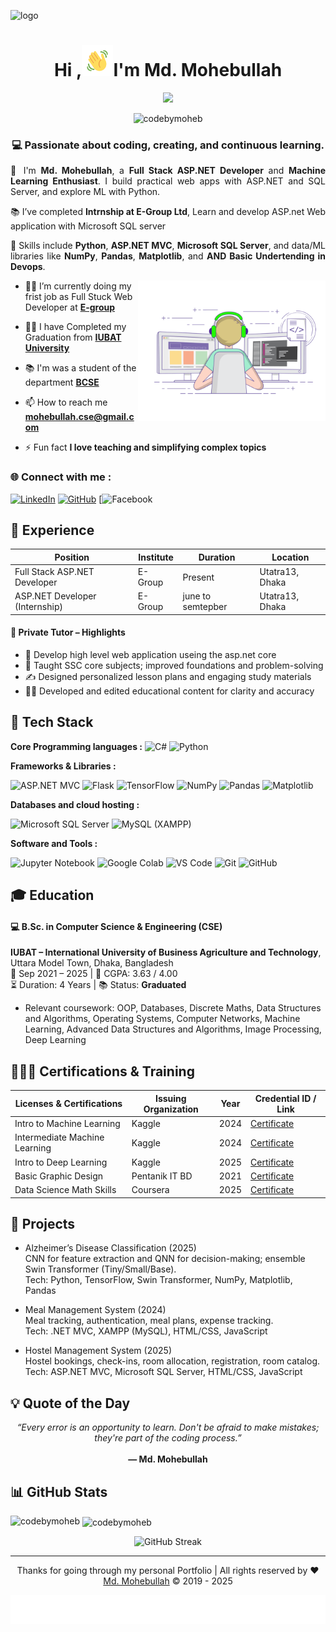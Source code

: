 <!--Banar Section Start-->

![logo](.assets\img\github-bannar.png)

<!--Banar Section End-->

<!--Title & Typography Section End-->
<h1 align="center">Hi ,<img src="./assets/img/Wave.gif" height="50px" width="50px">I'm Md. Mohebullah</h1>

<p align="center">
    <img src="https://readme-typing-svg.herokuapp.com/?font=Righteous&size=20&center=true&vCenter=true&width=435&height=70&duration=4000&lines=Full+Stack+ASP.NET+Developer;Machine+Learning+Enthusiast;welcome+to+my+profile;"/>
<!--Title & Typography Section End-->

<!--pofiel view Section start-->
<p align="center"> <img src="https://komarev.com/ghpvc/?username=codebymoheb&label=Profile%20views&color=0e75b6&style=flat" alt="codebymoheb" /> </p>
<!--pofiel view Section end-->

<!-- Header subtitle area start -->
<section align="center" style="text-align: justify;">
  <h3 style="text-align: center;">💻 Passionate about coding, creating, and continuous learning.</h3>

  <p>
    👋 I'm <strong>Md. Mohebullah</strong>, a <strong>Full Stack ASP.NET Developer</strong> and <strong>Machine Learning Enthusiast</strong>. I build practical web apps with ASP.NET and SQL Server, and explore ML with Python.
  </p>

  <p>
    📚 I’ve completed <strong>Intrnship at E-Group Ltd</strong>, Learn and develop ASP.net Web application with Microsoft SQL server
  </p>

  <p>
    🔧 Skills include <strong>Python</strong>, <strong>ASP.NET MVC</strong>, <strong>Microsoft SQL Server</strong>, and data/ML libraries like <strong>NumPy</strong>, <strong>Pandas</strong>, <strong>Matplotlib</strong>, and <strong>AND Basic Undertending in Devops</strong>.
  </p>
</section>

<!-- Header subtitle area end -->

<!--Body Right Section start-->
<img align="right" alt="coding" width="300" src="./assets/img/live-coding.gif">
<!--Body Right Section End-->

<!--Body Left Section Start-->

- 👨‍🎓 I’m currently doing my frist job as Full Stuck Web Developer at  **[E-group](https://e-groupltd.com/)**
  
- 👨‍🎓 I have Completed my Graduation from **[IUBAT University](https://iubat.edu/)**

- 📚 I'm was a student of the department **[BCSE](https://cse.iubat.edu/)**

- 📫 How to reach me **<mohebullah.cse@gmail.com>**

- ⚡ Fun fact **I love teaching and simplifying complex topics**
<!--Body Left Section End-->

<!--Connect with me Section Start-->
<h3 align="left"> 🌐 Connect with me :</h3>

[![LinkedIn](https://img.shields.io/badge/LinkedIn-%230077B5.svg?logo=linkedin&logoColor=white)](https://linkedin.com/in/codebymoheb)
[![GitHub](https://img.shields.io/badge/GitHub-%23121011.svg?logo=github&logoColor=white)](https://github.com/codebymoheb)
[![Facebook](www.facebook.com/zidan.cse)

<!--Connect with me Section End-->

## 💼 Experience

| Position                         | Institute | Duration         | Location            | 
| -------------------------------- | --------- | ---------------- | --------------------| 
| Full Stack ASP.NET Developer     |E-Group    | Present          | Utatra13, Dhaka     | 
| ASP.NET Developer (Internship)   |E-Group    | june to semtepber| Utatra13, Dhaka     | 


#### 🎯 Private Tutor – Highlights

- 🧠 Develop high level web application useing the asp.net core
- 📘 Taught SSC core subjects; improved foundations and problem-solving
- ✍️ Designed personalized lesson plans and engaging study materials
- 🧑‍🏫 Developed and edited educational content for clarity and accuracy

<!-- Developer Hub section start -->

## 🧰 Tech Stack

**Core Programming languages :**
![C#](https://img.shields.io/badge/ASP.NET_MVC-5C2D91?style=for-the-badge&logo=.net&logoColor=white)
![Python](https://img.shields.io/badge/python-3670A0.svg?style=for-the-badge&logo=python&logoColor=ffdd54)

**Frameworks & Libraries :**

![ASP.NET MVC](https://img.shields.io/badge/ASP.NET_MVC-5C2D91?style=for-the-badge&logo=.net&logoColor=white)
![Flask](https://img.shields.io/badge/Flask-000000.svg?style=for-the-badge&logo=flask&logoColor=white)
![TensorFlow](https://img.shields.io/badge/TensorFlow-FF6F00.svg?style=for-the-badge&logo=tensorflow&logoColor=white)
![NumPy](https://img.shields.io/badge/numpy-013243.svg?style=for-the-badge&logo=numpy&logoColor=white)
![Pandas](https://img.shields.io/badge/pandas-150458.svg?style=for-the-badge&logo=pandas&logoColor=white)
![Matplotlib](https://img.shields.io/badge/Matplotlib-11557c.svg?style=for-the-badge)

**Databases and cloud hosting :**

![Microsoft SQL Server](https://img.shields.io/badge/Microsoft%20SQL%20Server-CC2927?style=for-the-badge&logo=microsoft%20sql%20server&logoColor=white)
![MySQL (XAMPP)](https://img.shields.io/badge/mysql-4479A1.svg?style=for-the-badge&logo=mysql&logoColor=white)

**Software and Tools :**

![Jupyter Notebook](https://img.shields.io/badge/Jupyter-FA0F00?style=for-the-badge&logo=jupyter&logoColor=white)
![Google Colab](https://img.shields.io/badge/Google%20Colab-F9AB00?style=for-the-badge&logo=googlecolab&logoColor=white)
![VS Code](https://img.shields.io/badge/VS_Code-007ACC?style=for-the-badge&logo=visual-studio-code&logoColor=white)
![Git](https://img.shields.io/badge/git-%23F05033.svg?style=for-the-badge&logo=git&logoColor=white)
![GitHub](https://img.shields.io/badge/github-%23121011.svg?style=for-the-badge&logo=github&logoColor=white)

<!-- Developer Hub section end -->

## 🎓 Education

#### 💻 B.Sc. in Computer Science & Engineering (CSE)

**IUBAT – International University of Business Agriculture and Technology**, Uttara Model Town, Dhaka, Bangladesh  
📅 Sep 2021 – 2025      | 🎯 CGPA: 3.63 / 4.00  
⏳ Duration: 4 Years    | 📚 Status: **Graduated**

- Relevant coursework: OOP, Databases, Discrete Maths, Data Structures and Algorithms, Operating Systems, Computer Networks, Machine Learning, Advanced Data Structures and Algorithms, Image Processing, Deep Learning

<!--Certification Section Start-->

## 👨🏻‍🎓 Certifications & Training

| Licenses & Certifications              | Issuing Organization | Year | Credential ID / Link |
| -------------------------------------- | -------------------- | ---- | -------------------- |
| Intro to Machine Learning              | Kaggle               | 2024 |   [Certificate](https://www.kaggle.com/learn/certification/mdmohebullah/intro-to-machine-learning)   
| Intermediate Machine Learning          | Kaggle               | 2024 |   [Certificate](https://www.kaggle.com/learn/certification/mdmohebullah/intermediate-machine-learning)           
| Intro to Deep Learning                 | Kaggle               | 2025 |   [Certificate](https://www.kaggle.com/learn/intro-to-deep-learning)                              
| Basic Graphic Design                   | Pentanik IT BD       | 2021 |   [Certificate](https://drive.google.com/file/d/1JP2pzU7PZLxd7WYA-m33qhqWbVUm4_lg/view)
| Data Science Math Skills               | Coursera             | 2025 |   [Certificate](https://www.coursera.org/account/accomplishments/verify/8WHPVSVIP498?utm_source=link&utm_medium=certificate&utm_content=cert_image&utm_campaign=sharing_cta&utm_product=course)

<!--Certification Section end-->

## 🧪 Projects

- Alzheimer’s Disease Classification (2025)  
  CNN for feature extraction and QNN for decision-making; ensemble Swin Transformer (Tiny/Small/Base).  
  Tech: Python, TensorFlow, Swin Transformer, NumPy, Matplotlib, Pandas

- Meal Management System (2024)  
  Meal tracking, authentication, meal plans, expense tracking.  
  Tech: .NET MVC, XAMPP (MySQL), HTML/CSS, JavaScript

- Hostel Management System (2025)  
  Hostel bookings, check-ins, room allocation, registration, room catalog.  
  Tech: ASP.NET MVC, Microsoft SQL Server, HTML/CSS, JavaScript

## 💡 Quote of the Day

<div align="center">
  <em>“Every error is an opportunity to learn. Don't be afraid to make mistakes; they're part of the coding process.”</em>  
  <br/><br/>
  <strong> — Md. Mohebullah</strong>
</div>

## 📊 GitHub Stats

<p><img align="left" src="https://github-readme-stats.vercel.app/api/top-langs?username=codebymoheb&show_icons=true&locale=en&layout=compact" alt="codebymoheb" /></p>

<p>&nbsp;<img align="center" src="https://github-readme-stats.vercel.app/api?username=codebymoheb&show_icons=true&locale=en" alt="codebymoheb" /></p>

<p align="center">
  <img src="https://github-readme-streak-stats.herokuapp.com/?user=codebymoheb" alt="GitHub Streak" />
</p>

<!-- footer section start -->
<hr>
<p align="center" target="_blank">Thanks for going through my personal Portfolio | All rights reserved by ❤️ <a href="https://www.linkedin.com/in/codebymoheb/">Md. Mohebullah</a> © 2019 - 2025</p>

![logo](./assets/img/footer%20img.svg)

<!-- footer section end -->

